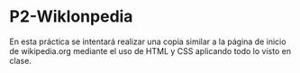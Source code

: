 # P2-Wiklonpedia
En esta práctica se intentará realizar una copia similar a la página de inicio de wikipedia.org mediante el uso de HTML y CSS aplicando todo lo visto en clase.
